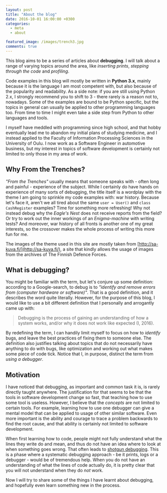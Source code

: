 ```yaml
---
layout: post
title: "About the blog"
date: 2016-10-01 16:00:00 +0300
categories: 
  - meta
  - about

featured_image: /images/trench3.jpg
comments: true
---
```


This blog aims to be a series of articles about **debugging**. I will talk about a range of varying topics around the area, like _inserting prints_, _stepping through the code_ and _profiling_.

Code examples in this blog will mostly be written in **Python 3.x**, mainly because it is the language I am most competent with, but also because of the popularity and readability. As a side note: if you are still using Python 2.x, I strongly recommend you to shift to 3 - there rarely is a reason not to, nowadays. Some of the examples are bound to be Python specific, but the topics in general can usually be applied to other programming languages too. From time to time I might even take a side step from Python to other languages and tools.

I myself have meddled with programming since high school, and that hobby eventually lead me to abandon my initial plans of studying medicine, and I instead applied to the Faculty of Information Processing Sciences in the University of Oulu. I now work as a Software Engineer in automotive business, but my interest in topics of software development is certainly not limited to only those in my area of work.

## Why From the Trenches?

_"From the Trenches"_ usually means that someone speaks with - often long and painful - experience of the subject. While I certainly do have hands on experience of many sorts of debugging, the title itself is a wordplay with the theme I am going to sprinkle my code examples with: war history. Because let's face it, aren't we all tired about the same `user = User()` and `class CashRegister` examples? Time for something more refreshing! Why not instead debug why the _Eagle's Nest_ does not receive reports from the field? Or try to work out the inner workings of an _Enigma-machine_ with writing tests? And moreover, war history of all fronts is another one of my great interests, so the crossover makes the whole process of writing this more fun for me.

The images of the theme used in this site are mostly taken from [http://sa-kuva.fi/](http://sa-kuva.fi/), a site that kindly allows the usage of images from the archives of The Finnish Defence Forces. 

## What is debugging?

You might be familiar with the term, but let's conjure up some definition: according to a Google-search, to debug is to _"identify and remove errors from (computer hardware or software)"_. That is a good definition, and it describes the word quite literally. However, for the purpose of this blog, I would like to use a bit different definition that I personally and arrogantly came up with:

> Debugging is the process of gaining an understanding of how a system works, and/or why it does not work like expected (I, 2016).

By redefining the term, I can handily limit myself to focus on how to _identify_ bugs, and leave the best practices of fixing them to someone else. The definition also justifies talking about topics that do not necessarily have anything to do with bugs, like optimization and working out what makes some piece of code tick. Notice that I, in purpose, distinct the term from _using a debugger_.

## Motivation

I have noticed that debugging, as important and common task it is, is rarely directly taught anywhere. The justification for that seems to be that the tools in software development change so fast, that teaching how to use some tool is useless. However, I believe that the _concepts_ are not limited to certain tools. For example, learning how to use one debugger can give a mental model that can be applied to usage of other similar software. Even more important is the ability and courage to trace a problem backwards to find the root cause, and that ability is certainly not limited to software development.

When first learning how to code, people might not fully understand what the lines they write do and mean, and thus do not have an idea where to look at when something goes wrong. That often leads to [shotgun debugging](https://en.wikipedia.org/wiki/Shotgun_debugging). This is a phase where a systematic debugging approach - be it prints, logs or a debugger - would be of tremendous help. When you do not have an understanding of what the lines of code actually do, it is pretty clear that you will not understand when they do _not_ work.

Now I will try to share some of the things I have learnt about debugging, and hopefully even learn something new in the process.




